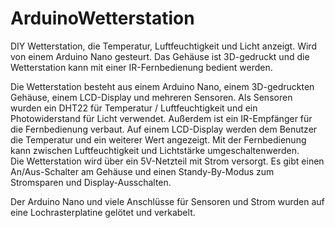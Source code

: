 # ArduinoWetterstation
DIY Wetterstation, die Temperatur, Luftfeuchtigkeit und Licht anzeigt. Wird von einem Arduino Nano gesteurt. Das Gehäuse ist 3D-gedruckt und die Wetterstation kann mit einer IR-Fernbedienung bedient werden.  

Die Wetterstation besteht aus einem Arduino Nano, einem 3D-gedruckten Gehäuse, einem LCD-Display und mehreren Sensoren.
Als Sensoren wurden ein DHT22 für Temperatur / Luftfeuchtigkeit und ein Photowiderstand für Licht verwendet. Außerdem ist ein IR-Empfänger für die Fernbedienung verbaut.
Auf einem LCD-Display werden dem Benutzer die Temperatur und ein weiterer Wert angezeigt. Mit der Fernbedienung kann zwischen Luftfeuchtigkeit und Lichtstärke umgeschaltenwerden.  
Die Wetterstation wird über ein 5V-Netzteil mit Strom versorgt. Es gibt einen An/Aus-Schalter am Gehäuse und einen Standy-By-Modus zum Stromsparen und Display-Ausschalten.  

Der Arduino Nano und viele Anschlüsse für Sensoren und Strom wurden auf eine Lochrasterplatine gelötet und verkabelt.
